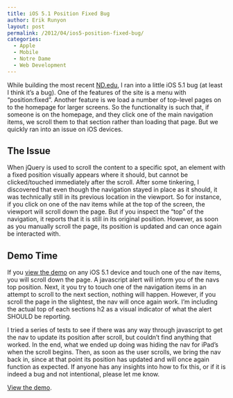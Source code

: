 ```yaml
---
title: iOS 5.1 Position Fixed Bug
author: Erik Runyon
layout: post
permalink: /2012/04/ios5-position-fixed-bug/
categories:
  - Apple
  - Mobile
  - Notre Dame
  - Web Development
---
```

While building the most recent [ND.edu][1], I ran into a little iOS 5.1 bug (at least I think it’s a bug). One of the features of the site is a menu with “position:fixed”. Another feature is we load a number of top-level pages on to the homepage for larger screens. So the functionality is such that, if someone is on the homepage, and they click one of the main navigation items, we scroll them to that section rather than loading that page. But we quickly ran into an issue on iOS devices.<!--more-->

## The Issue

When jQuery is used to scroll the content to a specific spot, an element with a fixed position visually appears where it should, but cannot be clicked/touched immediately after the scroll. After some tinkering, I discovered that even though the navigation stayed in place as it should, it was technically still in its previous location in the viewport. So for instance, if you click on one of the nav items while at the top of the screen, the viewport will scroll down the page. But if you inspect the “top” of the navigation, it reports that it is still in its original position. However, as soon as you manually scroll the page, its position is updated and can once again be interacted with.

## Demo Time

If you [view the demo][2] on any iOS 5.1 device and touch one of the nav items, you will scroll down the page. A javascript alert will inform you of the navs top position. Next, it you try to touch one of the navigation items in an attempt to scroll to the next section, nothing will happen. However, if you scroll the page in the slightest, the nav will once again work. I’m including the actual top of each sections h2 as a visual indicator of what the alert SHOULD be reporting.

I tried a series of tests to see if there was any way through javascript to get the nav to update its position after scroll, but couldn’t find anything that worked. In the end, what we ended up doing was hiding the nav for iPad’s when the scroll begins. Then, as soon as the user scrolls, we bring the nav back in, since at that point its position has updated and will once again function as expected. If anyone has any insights into how to fix this, or if it is indeed a bug and not intentional, please let me know.

[View the demo][2].

 [1]: http://nd.edu
 [2]: /demos/ios5-position-fixed/